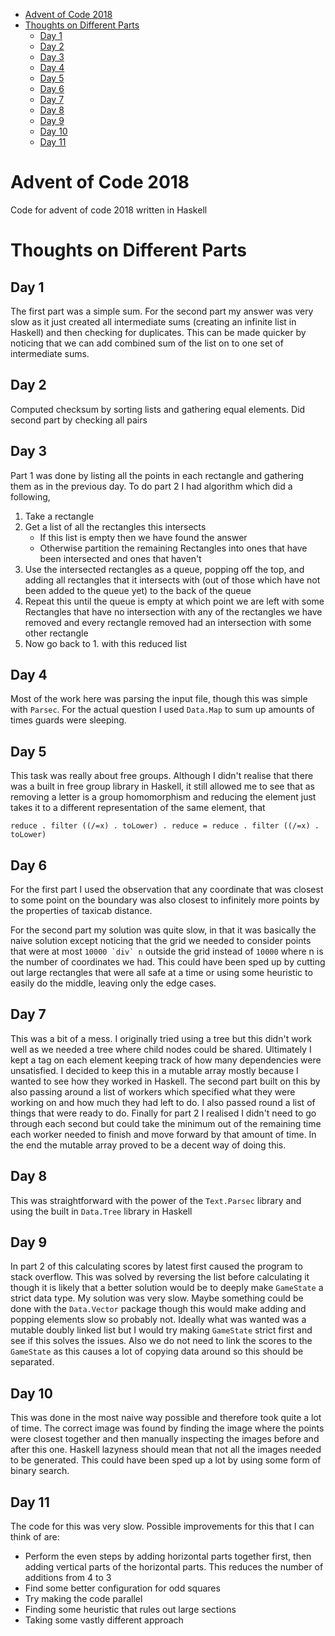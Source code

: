 -   [Advent of Code 2018](#markdown-header-advent-of-code-2018)
-   [Thoughts on Different Parts](#markdown-header-thoughts-on-different-parts)
    -   [Day 1](#markdown-header-day-1)
    -   [Day 2](#markdown-header-day-2)
    -   [Day 3](#markdown-header-day-3)
    -   [Day 4](#markdown-header-day-4)
    -   [Day 5](#markdown-header-day-5)
    -   [Day 6](#markdown-header-day-6)
    -   [Day 7](#markdown-header-day-7)
    -   [Day 8](#markdown-header-day-8)
    -   [Day 9](#markdown-header-day-9)
    -   [Day 10](#markdown-header-day-10)
    -   [Day 11](#markdown-header-day-11)

Advent of Code 2018
===================

Code for advent of code 2018 written in Haskell

Thoughts on Different Parts
===========================

Day 1
-----

The first part was a simple sum. For the second part my answer was very
slow as it just created all intermediate sums (creating an infinite list
in Haskell) and then checking for duplicates. This can be made quicker
by noticing that we can add combined sum of the list on to one set of
intermediate sums.

Day 2
-----

Computed checksum by sorting lists and gathering equal elements. Did
second part by checking all pairs

Day 3
-----

Part 1 was done by listing all the points in each rectangle and
gathering them as in the previous day. To do part 2 I had algorithm
which did a following,

1.  Take a rectangle
2.  Get a list of all the rectangles this intersects
    -   If this list is empty then we have found the answer
    -   Otherwise partition the remaining Rectangles into ones that have
        been intersected and ones that haven\'t
3.  Use the intersected rectangles as a queue, popping off the top, and
    adding all rectangles that it intersects with (out of those which
    have not been added to the queue yet) to the back of the queue
4.  Repeat this until the queue is empty at which point we are left with
    some Rectangles that have no intersection with any of the rectangles
    we have removed and every rectangle removed had an intersection with
    some other rectangle
5.  Now go back to 1. with this reduced list

Day 4
-----

Most of the work here was parsing the input file, though this was simple
with `Parsec`. For the actual question I used `Data.Map` to sum up
amounts of times guards were sleeping.

Day 5
-----

This task was really about free groups. Although I didn't realise that
there was a built in free group library in Haskell, it still allowed me
to see that as removing a letter is a group homomorphism and reducing
the element just takes it to a different representation of the same
element, that

``` {.Haskell}
reduce . filter ((/=x) . toLower) . reduce = reduce . filter ((/=x) . toLower)
```

Day 6
-----

For the first part I used the observation that any coordinate that was
closest to some point on the boundary was also closest to infinitely
more points by the properties of taxicab distance.

For the second part my solution was quite slow, in that it was basically
the naive solution except noticing that the grid we needed to consider
points that were at most `` 10000 `div` n `` outside the grid instead of
`10000` where n is the number of coordinates we had. This could have
been sped up by cutting out large rectangles that were all safe at a
time or using some heuristic to easily do the middle, leaving only the
edge cases.

Day 7
-----

This was a bit of a mess. I originally tried using a tree but this
didn\'t work well as we needed a tree where child nodes could be shared.
Ultimately I kept a tag on each element keeping track of how many
dependencies were unsatisfied. I decided to keep this in a mutable array
mostly because I wanted to see how they worked in Haskell. The second
part built on this by also passing around a list of workers which
specified what they were working on and how much they had left to do. I
also passed round a list of things that were ready to do. Finally for
part 2 I realised I didn\'t need to go through each second but could
take the minimum out of the remaining time each worker needed to finish
and move forward by that amount of time. In the end the mutable array
proved to be a decent way of doing this.

Day 8
-----

This was straightforward with the power of the `Text.Parsec` library and
using the built in `Data.Tree` library in Haskell

Day 9
-----

In part 2 of this calculating scores by latest first caused the program
to stack overflow. This was solved by reversing the list before
calculating it though it is likely that a better solution would be to
deeply make `GameState` a strict data type. My solution was very slow.
Maybe something could be done with the `Data.Vector` package though this
would make adding and popping elements slow so probably not. Ideally
what was wanted was a mutable doubly linked list but I would try making
`GameState` strict first and see if this solves the issues. Also we do
not need to link the scores to the `GameState` as this causes a lot of
copying data around so this should be separated.

Day 10
------

This was done in the most naive way possible and therefore took quite a
lot of time. The correct image was found by finding the image where the
points were closest together and then manually inspecting the images
before and after this one. Haskell lazyness should mean that not all the
images needed to be generated. This could have been sped up a lot by
using some form of binary search.

Day 11
------

The code for this was very slow. Possible improvements for this that I
can think of are:

-   Perform the even steps by adding horizontal parts together first,
    then adding vertical parts of the horizontal parts. This reduces the
    number of additions from 4 to 3
-   Find some better configuration for odd squares
-   Try making the code parallel
-   Finding some heuristic that rules out large sections
-   Taking some vastly different approach
